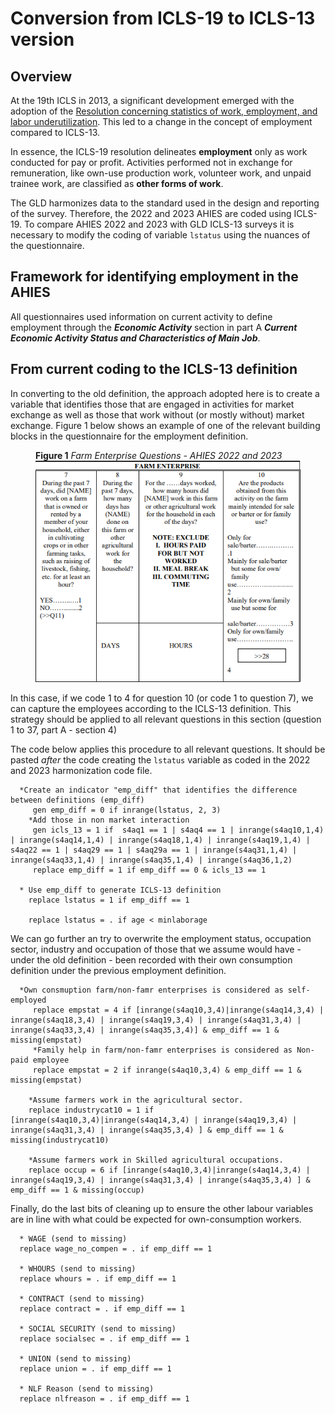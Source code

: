 # Conversion from ICLS-19 to ICLS-13 version

## Overview

At the 19th ICLS in 2013, a significant development emerged with the adoption of the [Resolution concerning statistics of work, employment, and labor underutilization](https://www.ilo.org/resource/resolution-concerning-statistics-work-employment-and-labour). This led to a change in the concept of employment compared to ICLS-13.

In essence, the ICLS-19 resolution delineates **employment** only as work conducted for pay or profit. Activities performed not in exchange for remuneration, like own-use production work, volunteer work, and unpaid trainee work, are classified as **other forms of work**.

The GLD harmonizes data to the standard used in the design and reporting of the survey. Therefore, the 2022 and 2023 AHIES 
are coded using ICLS-19. To compare AHIES 2022 and 2023 with GLD ICLS-13 surveys it is necessary to modify the coding of  variable `lstatus` using the nuances of the questionnaire.

## Framework for identifying employment in the AHIES

All questionnaires used information on current activity to define employment through the ***Economic Activity*** section in part A ***Current Economic Activity Status and Characteristics of Main Job***.

## From current coding to the ICLS-13 definition

In converting to the old definition, the approach adopted here is to create a variable that identifies those that are engaged in activities for market exchange as well as those that work without (or mostly without) market exchange. Figure 1 below shows an example of one of the relevant building blocks in the questionnaire for the employment definition.

<figure>

<figcaption><b>Figure 1</b><i> Farm Enterprise Questions - AHIES 2022 and 2023 </i></figcaption>

<img src="utilities/Farming_ownuse_2022-23.PNG" alt="Farming_ownuse_2022-23"/>

</figure>

In this case, if we code 1 to 4 for question 10 (or code 1 to question 7), we can capture the employees according to the ICLS-13 definition. This strategy should be applied to all relevant questions in this section (question 1 to 37, part A - section 4)

The code below applies this procedure to all relevant questions. It should be pasted *after* the code creating the ```lstatus``` variable as coded in the 2022 and 2023 harmonization code file. 

```     
  *Create an indicator "emp_diff" that identifies the difference between definitions (emp_diff)
	 gen emp_diff = 0 if inrange(lstatus, 2, 3)
	*Add those in non market interaction
	 gen icls_13 = 1 if  s4aq1 == 1 | s4aq4 == 1 | inrange(s4aq10,1,4) | inrange(s4aq14,1,4) | inrange(s4aq18,1,4) | inrange(s4aq19,1,4) | s4aq22 == 1 | s4aq29 == 1 | s4aq29a == 1 | inrange(s4aq31,1,4) | inrange(s4aq33,1,4) | inrange(s4aq35,1,4) | inrange(s4aq36,1,2)
	 replace emp_diff = 1 if emp_diff == 0 & icls_13 == 1
  
  * Use emp_diff to generate ICLS-13 definition
	replace lstatus = 1 if emp_diff == 1
	
	replace lstatus = . if age < minlaborage
```
We can go further an try to overwrite the employment status, occupation sector, industry and occupation of those that we assume would have - under the old definition - been recorded with their own consumption definition under the previous employment definition.

```     
  *Own consmuption farm/non-famr enterprises is considered as self-employed
	 replace empstat = 4 if [inrange(s4aq10,3,4)|inrange(s4aq14,3,4) | inrange(s4aq18,3,4) | inrange(s4aq19,3,4) | inrange(s4aq31,3,4) | inrange(s4aq33,3,4) | inrange(s4aq35,3,4)] & emp_diff == 1 & missing(empstat)
	 *Family help in farm/non-famr enterprises is considered as Non-paid employee
	 replace empstat = 2 if inrange(s4aq10,3,4) & emp_diff == 1 & missing(empstat)
	 
	*Assume farmers work in the agricultural sector.
	replace industrycat10 = 1 if [inrange(s4aq10,3,4)|inrange(s4aq14,3,4) | inrange(s4aq19,3,4) | inrange(s4aq31,3,4) | inrange(s4aq35,3,4) ] & emp_diff == 1 & missing(industrycat10)
	
	*Assume farmers work in Skilled agricultural occupations.
	replace occup = 6 if [inrange(s4aq10,3,4)|inrange(s4aq14,3,4) | inrange(s4aq19,3,4) | inrange(s4aq31,3,4) | inrange(s4aq35,3,4) ] & emp_diff == 1 & missing(occup)
```
Finally, do the last bits of cleaning up to ensure the other labour variables are in line with what could be expected for own-consumption workers.

```
  * WAGE (send to missing)
  replace wage_no_compen = . if emp_diff == 1 
  
  * WHOURS (send to missing)
  replace whours = . if emp_diff == 1 
  
  * CONTRACT (send to missing)
  replace contract = . if emp_diff == 1 
  
  * SOCIAL SECURITY (send to missing)
  replace socialsec = . if emp_diff == 1
  
  * UNION (send to missing)
  replace union = . if emp_diff == 1 
  
  * NLF Reason (send to missing)
  replace nlfreason = . if emp_diff == 1 

```

